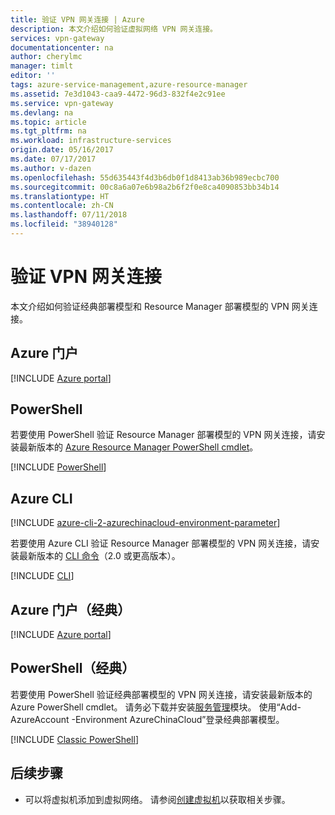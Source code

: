 ```yaml
---
title: 验证 VPN 网关连接 | Azure
description: 本文介绍如何验证虚拟网络 VPN 网关连接。
services: vpn-gateway
documentationcenter: na
author: cherylmc
manager: timlt
editor: ''
tags: azure-service-management,azure-resource-manager
ms.assetid: 7e3d1043-caa9-4472-96d3-832f4e2c91ee
ms.service: vpn-gateway
ms.devlang: na
ms.topic: article
ms.tgt_pltfrm: na
ms.workload: infrastructure-services
origin.date: 05/16/2017
ms.date: 07/17/2017
ms.author: v-dazen
ms.openlocfilehash: 55d635443f4d3b6db0f1d8413ab36b989ecbc700
ms.sourcegitcommit: 00c8a6a07e6b98a2b6f2f0e8ca4090853bb34b14
ms.translationtype: HT
ms.contentlocale: zh-CN
ms.lasthandoff: 07/11/2018
ms.locfileid: "38940128"
---
```

# <a name="verify-a-vpn-gateway-connection"></a>验证 VPN 网关连接

本文介绍如何验证经典部署模型和 Resource Manager 部署模型的 VPN 网关连接。

## <a name="azure-portal"></a>Azure 门户

[!INCLUDE [Azure portal](../../includes/vpn-gateway-verify-connection-portal-rm-include.md)]

## <a name="powershell"></a>PowerShell

若要使用 PowerShell 验证 Resource Manager 部署模型的 VPN 网关连接，请安装最新版本的 [Azure Resource Manager PowerShell cmdlet](https://docs.microsoft.com/powershell/azure/overview)。

[!INCLUDE [PowerShell](../../includes/vpn-gateway-verify-connection-ps-rm-include.md)]

## <a name="azure-cli"></a>Azure CLI

[!INCLUDE [azure-cli-2-azurechinacloud-environment-parameter](../../includes/azure-cli-2-azurechinacloud-environment-parameter.md)]

若要使用 Azure CLI 验证 Resource Manager 部署模型的 VPN 网关连接，请安装最新版本的 [CLI 命令](/cli/install-azure-cli)（2.0 或更高版本）。

[!INCLUDE [CLI](../../includes/vpn-gateway-verify-connection-cli-rm-include.md)]

## <a name="azure-portal-classic"></a>Azure 门户（经典）

[!INCLUDE [Azure portal](../../includes/vpn-gateway-verify-connection-azureportal-classic-include.md)]

## <a name="powershell-classic"></a>PowerShell（经典）

若要使用 PowerShell 验证经典部署模型的 VPN 网关连接，请安装最新版本的 Azure PowerShell cmdlet。 请务必下载并安装[服务管理](https://docs.microsoft.com/powershell/azure/install-azurerm-ps?view=azuresmps-3.7.0)模块。 使用“Add-AzureAccount -Environment AzureChinaCloud”登录经典部署模型。

[!INCLUDE [Classic PowerShell](../../includes/vpn-gateway-verify-connection-ps-classic-include.md)]

## <a name="next-steps"></a>后续步骤

* 可以将虚拟机添加到虚拟网络。 请参阅[创建虚拟机](../virtual-machines/virtual-machines-windows-hero-tutorial.md?toc=%2fvirtual-machines%2fwindows%2ftoc.json)以获取相关步骤。
